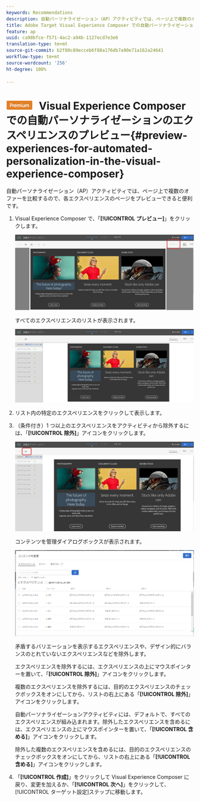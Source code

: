 ```yaml
---
keywords: Recommendations
description: 自動パーソナライゼーション（AP）アクティビティでは、ページ上で複数のオファーを比較するので、各エクスペリエンスのページをプレビューできると便利です。
title: Adobe Target Visual Experience Composer での自動パーソナライゼーション（AP）アクティビティのエクスペリエンスのプレビュー
feature: ap
uuid: ca98bfce-f571-4ac2-a94b-1127ecd7e3e6
translation-type: tm+mt
source-git-commit: b2f80c89ecceb6f88a176db7a90e71a162a24641
workflow-type: tm+mt
source-wordcount: '256'
ht-degree: 100%

---
```



# ![PREMIUM](/help/assets/premium.png) Visual Experience Composer での自動パーソナライゼーションのエクスペリエンスのプレビュー{#preview-experiences-for-automated-personalization-in-the-visual-experience-composer}

自動パーソナライゼーション（AP）アクティビティでは、ページ上で複数のオファーを比較するので、各エクスペリエンスのページをプレビューできると便利です。

1. Visual Experience Composer で、「**[!UICONTROL プレビュー]**」をクリックします。

   ![プレビューアイコン](/help/c-activities/t-automated-personalization/assets/preview.png)

   すべてのエクスペリエンスのリストが表示されます。

   ![エクスペリエンスをプレビュー](/help/c-activities/t-automated-personalization/assets/ap_preview-new.png)

1. リスト内の特定のエクスペリエンスをクリックして表示します。

1. （条件付き）1 つ以上のエクスペリエンスをアクティビティから除外するには、「**[!UICONTROL 除外]**」アイコンをクリックします。

   ![除外アイコン](/help/c-activities/t-automated-personalization/assets/ap_exclude-new.png)

   コンテンツを管理ダイアログボックスが表示されます。

   ![コンテンツを管理ダイアログボックス](/help/c-activities/t-automated-personalization/assets/preview-exclude.png)

   矛盾するバリエーションを表示するエクスペリエンスや、デザイン的にバランスのとれていないエクスペリエンスなどを除外します。

   エクスペリエンスを除外するには、エクスペリエンスの上にマウスポインターを置いて、「**[!UICONTROL 除外]**」アイコンをクリックします。

   複数のエクスペリエンスを除外するには、目的のエクスペリエンスのチェックボックスをオンにしてから、リストの右上にある「**[!UICONTROL 除外]**」アイコンをクリックします。

   自動パーソナライゼーションアクティビティには、デフォルトで、すべてのエクスペリエンスが組み込まれます。除外したエクスペリエンスを含めるには、エクスペリエンスの上にマウスポインターを置いて、「**[!UICONTROL 含める]**」アイコンをクリックします。

   除外した複数のエクスペリエンスを含めるには、目的のエクスペリエンスのチェックボックスをオンにしてから、リストの右上にある「**[!UICONTROL 含める]**」アイコンをクリックします。

1. 「**[!UICONTROL 作成]**」をクリックして Visual Experience Composer に戻り、変更を加えるか、「**[!UICONTROL 次へ]**」をクリックして、[!UICONTROL ターゲット設定]ステップに移動します。
